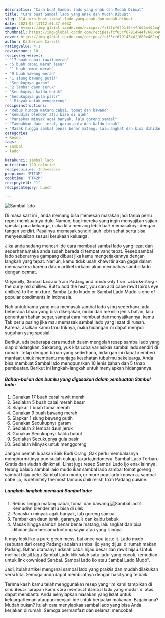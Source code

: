 ```yaml
---
description: "Cara buat Sambal lado yang enak dan Mudah Dibuat"
title: "Cara buat Sambal lado yang enak dan Mudah Dibuat"
slug: 314-cara-buat-sambal-lado-yang-enak-dan-mudah-dibuat
date: 2021-03-11T12:01:37.603Z
image: https://img-global.cpcdn.com/recipes/fcf85cf67914544f/680x482cq70/sambal-lado-foto-resep-utama.jpg
thumbnail: https://img-global.cpcdn.com/recipes/fcf85cf67914544f/680x482cq70/sambal-lado-foto-resep-utama.jpg
cover: https://img-global.cpcdn.com/recipes/fcf85cf67914544f/680x482cq70/sambal-lado-foto-resep-utama.jpg
author: Katherine Carroll
ratingvalue: 4.1
reviewcount: 10
recipeingredient:
- "17 buah cabai rawit merah"
- "5 buah cabai merah besar"
- "1 buah tomat merah"
- "9 buah bawang merah"
- "1 siung bawang putih"
- "Secukupnya garam"
- "2 lembar daun jeruk"
- "Secukupnya kaldu bubuk"
- "Secukupnya gula pasir"
- " Minyak untuk menggoreng"
recipeinstructions:
- "Rebus hingga matang cabai, tomat dan bawang"
- "Kemudian blender atau bisa di ulek"
- "Panaskan minyak agak banyak, lalu goreng sambal"
- "Tambahkan daun jeruk, garam,gula dan kaldu bubuk"
- "Masak hingga sambal benar benar matang, lalu angkat dan bisa dihidangkan bersama lontong sayur atau yang lainnya"
categories:
- Resep
tags:
- sambal
- lado

katakunci: sambal lado 
nutrition: 120 calories
recipecuisine: Indonesian
preptime: "PT13M"
cooktime: "PT42M"
recipeyield: "1"
recipecategory: Lunch

---
```



![Sambal lado](https://img-global.cpcdn.com/recipes/fcf85cf67914544f/680x482cq70/sambal-lado-foto-resep-utama.jpg)

Di masa  saat ini , anda memang bisa memesan masakan jadi tanpa perlu repot membuatnya dulu. Namun, bagi mereka yang ingin menyajikan sajian special pada keluarga, maka kita memang lebih baik memasaknya dengan tangan sendiri. Pasalnya, memasak sendiri jauh lebih sehat serta bisa menyesuaikan sesuai kesukaan keluarga.

Jika anda sedang mencari ide cara membuat sambal lado yang lezat dan sederhana,maka anda sudah berada di tempat yang tepat. Resep sambal lado  sebenarnya gampang dibuat jika kamu mengerjakannya dengan langkah yang tepat. Namun, kamu tidak usah khawatir akan gagal dalam memasaknya 
karena dalam artikel ini kami akan membahas sambal lado dengan cermat.  

Originally, Sambal Lado is from Padang and made only from cabe keriting - the curly red chillies. But to add the heat, you can add cabe rawit (birds eye chillies) to the mixture. Samba Lado Mudo or Sambal Lado Mudo is one of popular condiments in Indonesia.

Nah untuk kamu yang mau memasak sambal lado yang sederhana, ada beberapa tahap yang bisa dikerjakan, mulai dari memilih jenis bahan, lalu penentuan bahan segar, sampai cara membuat dan menyajikannya. kamu Tak perlu pusing jika mau memasak sambal lado yang lezat di rumah. Karena, asalkan kamu  tahu triknya, maka hidangan ini dapat menjadi suguhan yang spesial.

Berikut, ada beberapa cara mudah dalam mengolah resep sambal lado yang siap dihidangkan. Sekarang, yuk kita coba variasikan sambal lado sendiri di rumah. Tetap dengan bahan yang sederhana, hidangan ini dapat memberi manfaat untuk membantu menjaga kesehatan tubuhmu sekeluarga. Anda bisa membuat Sambal lado menggunakan 10 jenis bahan dan 5 tahap pembuatan. Berikut ini langkah-langkah untuk menyiapkan hidangannya.

<!--inarticleads1-->

##### Bahan-bahan dan bumbu yang digunakan dalam pembuatan Sambal lado:

1. Gunakan 17 buah cabai rawit merah
1. Sediakan 5 buah cabai merah besar
1. Siapkan 1 buah tomat merah
1. Gunakan 9 buah bawang merah
1. Siapkan 1 siung bawang putih
1. Gunakan Secukupnya garam
1. Sediakan 2 lembar daun jeruk
1. Gunakan Secukupnya kaldu bubuk
1. Sediakan Secukupnya gula pasir
1. Sediakan  Minyak untuk menggoreng


Jangan pernah lupakan Baik Budi Orang ,Gak perlu membalasnya menghormatinya pun sudah cukup. jakarta,indonesia. Sambal Lado Terbaru Gratis dan Mudah dinikmati. Lihat juga resep Sambal Lado Ijo enak lainnya. terong balado sambal lado mudo ikan sambal lado sambal tomat goreng sambal hijau pete. Sambal lado mudo, or more popularly known as sambal cabe ijo, is definitely the most famous chili relish from Padang cuisine. 

<!--inarticleads2-->

##### Langkah-langkah membuat Sambal lado:

1. Rebus hingga matang cabai, tomat dan bawang
<img src="https://img-global.cpcdn.com/steps/08fb915bf244f083/160x128cq70/sambal-lado-langkah-memasak-1-foto.jpg" alt="Sambal lado">1. Kemudian blender atau bisa di ulek
1. Panaskan minyak agak banyak, lalu goreng sambal
1. Tambahkan daun jeruk, garam,gula dan kaldu bubuk
1. Masak hingga sambal benar benar matang, lalu angkat dan bisa dihidangkan bersama lontong sayur atau yang lainnya


It may look like a pure green mess, but once you taste it. Lado mudo (sebutan dari orang Padang) adalah sambal ijo yang dijual di rumah makan Padang. Bahan utamanya adalah cabai hijau besar dan rawit hijau. Untuk melihat detail lagu Sambal Lado klik salah satu judul yang cocok, kemudian untuk link download Sambal. Sambal Lado Ijo atau Sambal Lado Mudo&#34;. 

Jadi, itulah artikel mengenai  sambal lado  yang praktis dan mudah dilakukan versi kita. Semoga anda dapat membuatnya dengan hasil yang terbaik. 

Terima kasih kamu telah menggunakan resep yang tim kami tampilkan di sini. Besar harapan kami, cara membuat  Sambal lado yang mudah di atas dapat membantu Anda menyiapkan masakan yang lezat untuk keluarga/teman ataupun menjadi ide untuk berjualan makanan. Bagaimana? Mudah bukan? Itulah cara menyiapkan sambal lado yang bisa Anda kerjakan di rumah. Semoga bermanfaat dan selamat mencoba!

